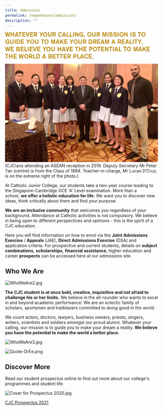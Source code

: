 ```yaml
---
title: Admission
permalink: /eopenhouse/admission/
description: ""
---
```

![Quote-Dream](/images/quote-dreams.png)

![ASEAN Day 2019 reception wt DS Peter Tan](/images/asean%20day%202019%20reception%20wt%20ds%20peter%20tan.jpg)
(CJCians attending an ASEAN reception in 2019. Deputy Secretary Mr Peter Tan (centre) is from the Class of 1984. Teacher-in-charge, Mr Lucas D’Cruz, is on the extreme right of the photo.)

  

At Catholic Junior College, our students take a two-year course leading to the Singapore-Cambridge GCE 'A' Level examination. More than a school, **we offer a holistic education for life**. We want you to discover new ideas, think critically about them and find your purpose.

  

**We are an inclusive community** that welcomes you regardless of your background. Attendance at Catholic activities is not compulsory. We believe in being open to different perspectives and opinions - this is the spirit of a CJC education.

  

Here you will find information on how to enrol via the **Joint Admissions Exercise** / **Appeals** (JAE), **Direct Admissions Exercise** (DSA) and application criteria. For prospective and current students, details on **subject combinations**, **scholarships**, **financial assistance**, higher education and career **prospects** can be accessed here at our admissions site.

Who We Are
----------

![WhoWeAre2.jpg](https://cjc.moe.edu.sg/qql/slot/u495/EOH%202021/Admission/WhoWeAre2.jpg)

  

**The CJC student is at once bold, creative, inquisitive and not afraid to challenge his or her limits.** We believe in the all-rounder who wants to excel in and beyond academic performance. We are an eclectic family of scholars, sportsmen and trailblazers committed to doing good in the world.  

  

We count actors, doctors, lawyers, business owners, priests, singers, writers, scientists and soldiers amongst our proud alumni. Whatever your calling, our mission is to guide you to make your dream a reality. **We believe you have the potential to make the world a better place.**

![WhoWeAre3.jpg](https://cjc.moe.edu.sg/qql/slot/u495/EOH%202021/Admission/WhoWeAre3.jpg)

  

![Quote-DrEe.png](https://cjc.moe.edu.sg/qql/slot/u495/EOH%202021/Admission/Quote-DrEe.png)

Discover More
-------------

Read our student prospectus online to find out more about our college's programmes and student life.

![Cover for Prospectus 2020.jpg](https://cjc.moe.edu.sg/qql/slot/u495/EOH%202021/Admission/Cover%20for%20Prospectus%202020.jpg)

  

[CJC Prospectus 2021](https://cjc.moe.edu.sg/qql/slot/u495/EOH%202021/Admission/Prospectus%202021%20Final%20High%20Res.pdf)